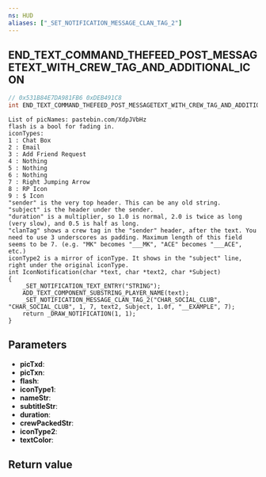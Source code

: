 ```yaml
---
ns: HUD
aliases: ["_SET_NOTIFICATION_MESSAGE_CLAN_TAG_2"]
---
```

## END_TEXT_COMMAND_THEFEED_POST_MESSAGETEXT_WITH_CREW_TAG_AND_ADDITIONAL_ICON

```c
// 0x531B84E7DA981FB6 0xDEB491C8
int END_TEXT_COMMAND_THEFEED_POST_MESSAGETEXT_WITH_CREW_TAG_AND_ADDITIONAL_ICON(char* picTxd, char* picTxn, BOOL flash, int iconType1, char* nameStr, char* subtitleStr, float duration, char* crewPackedStr, int iconType2, int textColor);
```

```
List of picNames: pastebin.com/XdpJVbHz  
flash is a bool for fading in.  
iconTypes:  
1 : Chat Box  
2 : Email  
3 : Add Friend Request  
4 : Nothing  
5 : Nothing  
6 : Nothing  
7 : Right Jumping Arrow  
8 : RP Icon  
9 : $ Icon  
"sender" is the very top header. This can be any old string.  
"subject" is the header under the sender.  
"duration" is a multiplier, so 1.0 is normal, 2.0 is twice as long (very slow), and 0.5 is half as long.  
"clanTag" shows a crew tag in the "sender" header, after the text. You need to use 3 underscores as padding. Maximum length of this field seems to be 7. (e.g. "MK" becomes "___MK", "ACE" becomes "___ACE", etc.)  
iconType2 is a mirror of iconType. It shows in the "subject" line, right under the original iconType.  
int IconNotification(char *text, char *text2, char *Subject)  
{  
	_SET_NOTIFICATION_TEXT_ENTRY("STRING");  
	ADD_TEXT_COMPONENT_SUBSTRING_PLAYER_NAME(text);  
	_SET_NOTIFICATION_MESSAGE_CLAN_TAG_2("CHAR_SOCIAL_CLUB", "CHAR_SOCIAL_CLUB", 1, 7, text2, Subject, 1.0f, "__EXAMPLE", 7);  
	return _DRAW_NOTIFICATION(1, 1);  
}  
```

## Parameters
* **picTxd**: 
* **picTxn**: 
* **flash**: 
* **iconType1**: 
* **nameStr**: 
* **subtitleStr**: 
* **duration**: 
* **crewPackedStr**: 
* **iconType2**: 
* **textColor**: 

## Return value
